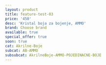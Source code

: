 ```yaml
---
layout: product
title: feature-test-03
price: '450'
desc: 'Kristal boja za bojenje, AMMO'
brand: Choose brand
available: true
special_offer: true
soon: true
cat: Akrilne-Boje
subcat: AB-AMMO
subsubcat: AkrilneBoje-AMMO-POJEDINACNE-BOJE
---
```


